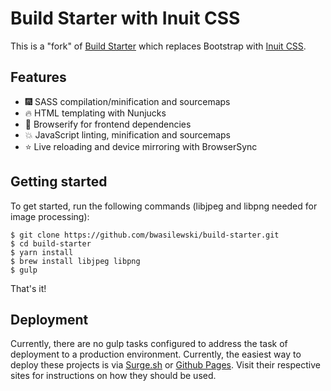 # Build Starter with Inuit CSS

This is a "fork" of [Build Starter](https://github.com/bwasilewski/build-starter) which replaces Bootstrap with [Inuit CSS](https://github.com/inuitcss/inuitcss).

## Features

- :fireworks: SASS compilation/minification and sourcemaps
- :fire: HTML templating with Nunjucks
- :sparkler: Browserify for frontend dependencies
- :boom: JavaScript linting, minification and sourcemaps
- :star: Live reloading and device mirroring with BrowserSync


## Getting started

To get started, run the following commands (libjpeg and libpng needed for image processing):

```
$ git clone https://github.com/bwasilewski/build-starter.git
$ cd build-starter
$ yarn install
$ brew install libjpeg libpng
$ gulp
```

That's it!

## Deployment

Currently, there are no gulp tasks configured to address the task of deployment to a production environment. Currently, the easiest way to deploy these projects is via [Surge.sh][109e8be1] or [Github Pages][e3ed3e6e]. Visit their respective sites for instructions on how they should be used.

  [e3ed3e6e]: https://pages.github.com/ "Github Pages"



  [109e8be1]: http://surge.sh "Surge"
